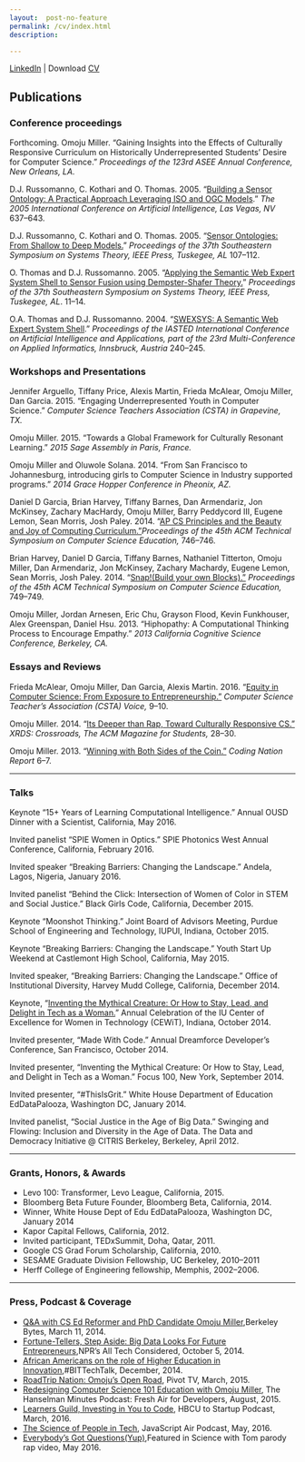 ```yaml
---
layout:  post-no-feature
permalink: /cv/index.html
description: 

---
```


<a href="https://www.linkedin.com/in/omojumiller" class="download" title="LinkedIn">LinkedIn</a> |
Download [CV](http://omojumiller.com/OmojuMillerCV.pdf)


## Publications

### Conference proceedings


Forthcoming. Omoju Miller. “Gaining Insights into the Effects of Culturally Responsive Curriculum on Historically Underrepresented Students’ Desire for Computer Science.” *Proceedings of the 123rd ASEE Annual Conference, New Orleans, LA.*

D.J. Russomanno, C. Kothari and O. Thomas. 2005. “[Building a Sensor Ontology: A Practical Approach Leveraging ISO and OGC Models](https://scholar.google.com/citations?view_op=view_citation&hl=en&user=E7z_wrwAAAAJ&sortby=pubdate&citation_for_view=E7z_wrwAAAAJ:u5HHmVD_uO8C).” *The 2005 International Conference on Artificial Intelligence, Las Vegas, NV* 637–643.

D.J. Russomanno, C. Kothari and O. Thomas. 2005. “[Sensor Ontologies: From Shallow to Deep Models.](https://scholar.google.com/citations?view_op=view_citation&hl=en&user=E7z_wrwAAAAJ&citation_for_view=E7z_wrwAAAAJ:u-x6o8ySG0sC)” *Proceedings of the 37th Southeastern Symposium on Systems Theory, IEEE
Press, Tuskegee, AL* 107–112.

O. Thomas and D.J. Russomanno. 2005. “[Applying the Semantic Web Expert System Shell to Sensor Fusion using Dempster-Shafer Theory.](http://scholar.google.com/citations?view_op=view_citation&hl=en&user=E7z_wrwAAAAJ&citation_for_view=E7z_wrwAAAAJ:d1gkVwhDpl0C)” *Proceedings of the 37th Southeastern Symposium on Systems Theory, IEEE Press, Tuskegee, AL*. 11–14.

O.A. Thomas and D.J. Russomanno. 2004. “[SWEXSYS: A Semantic Web Expert System Shell](http://scholar.google.com/citations?view_op=view_citation&hl=en&user=E7z_wrwAAAAJ&citation_for_view=E7z_wrwAAAAJ:2osOgNQ5qMEC).” *Proceedings of the IASTED International Conference on Artificial Intelligence and Applications, part of the 23rd Multi-Conference on Applied Informatics, Innsbruck, Austria* 240–245.

### Workshops and Presentations

Jennifer Arguello, Tiffany Price, Alexis Martin, Frieda McAlear, Omoju Miller, Dan Garcia. 2015. “Engaging Underrepresented Youth in Computer Science.” *Computer Science Teachers Association (CSTA) in Grapevine, TX.*

Omoju Miller. 2015. “Towards a Global Framework for Culturally Resonant Learning.” *2015 Sage Assembly in Paris, France.*

Omoju Miller and Oluwole Solana. 2014. “From San Francisco to
Johannesburg, introducing girls to Computer Science in Industry
supported programs.” *2014 Grace Hopper Conference in Pheonix, AZ.*

Daniel D Garcia, Brian Harvey, Tiffany Barnes, Dan Armendariz, Jon McKinsey, Zachary MacHardy, Omoju Miller, Barry Peddycord III, Eugene Lemon, Sean Morris, Josh Paley. 2014. “[AP CS Principles and the Beauty and Joy of Computing Curriculum.”](http://dl.acm.org/citation.cfm?id=2539026)*Proceedings of the 45th ACM Technical Symposium on Computer Science Education,* 746–746.

Brian Harvey, Daniel D Garcia, Tiffany Barnes, Nathaniel Titterton, Omoju Miller, Dan Armendariz, Jon McKinsey, Zachary Machardy, Eugene Lemon, Sean Morris, Josh Paley. 2014. “[Snap!(Build your own Blocks).”](http://dl.acm.org/citation.cfm?id=2539022) *Proceedings of the 45th ACM Technical Symposium on Computer Science Education,* 749–749.

Omoju Miller, Jordan Arnesen, Eric Chu, Grayson Flood, Kevin Funkhouser, Alex Greenspan, Daniel Hsu. 2013. “Hiphopathy: A Computational Thinking Process to Encourage Empathy.” *2013 California Cognitive Science Conference, Berkeley, CA.*

### Essays and Reviews

Frieda McAlear, Omoju Miller, Dan Garcia, Alexis Martin. 2016. “[Equity in Computer Science: From Exposure to Entrepreneurship.”](http://www.csta.acm.org/Communications/sub/CSTAVoice_Files/csta_voice_01_2016.pdf) *Computer Science Teacher’s Association (CSTA) Voice,* 9–10.

Omoju Miller. 2014. “[Its Deeper than Rap, Toward Culturally Responsive CS.” ](http://dl.acm.org/citation.cfm?id=2604994)*XRDS: Crossroads, The ACM Magazine for Students,* 28–30.

Omoju Miller. 2013. “[Winning with Both Sides of the Coin.”](http://kaporcenter.org/wp-content/uploads/2013/10/Kapor_CodingLandscape_R3.pdf) *Coding Nation Report* 6–7.

---

### Talks


Keynote “15+ Years of Learning Computational Intelligence.” Annual OUSD Dinner with a Scientist, California, May 2016.

Invited panelist “SPIE Women in Optics.” SPIE Photonics West Annual Conference, California, February 2016.

Invited speaker “Breaking Barriers: Changing the Landscape.” Andela, Lagos, Nigeria, January 2016.

Invited panelist “Behind the Click: Intersection of Women of Color in STEM and Social Justice.” Black Girls Code, California, December 2015.

Keynote “Moonshot Thinking.” Joint Board of Advisors Meeting, Purdue School of Engineering and Technology, IUPUI, Indiana, October 2015.

Keynote “Breaking Barriers: Changing the Landscape.” Youth Start Up Weekend at Castlemont High School, California, May 2015.

Invited speaker, “Breaking Barriers: Changing the Landscape.” Office of Institutional Diversity, Harvey Mudd College, California, December 2014.

Keynote, “[Inventing the Mythical Creature: Or How to Stay, Lead, and Delight in Tech as a Woman.](https://www.youtube.com/watch?v=owXez6sIRbY&ab_channel=IUCEWIT)” Annual Celebration of the IU Center of Excellence for Women in Technology (CEWiT), Indiana, October 2014.

Invited presenter, “Made With Code.” Annual Dreamforce Developer’s Conference, San Francisco, October 2014.

Invited presenter, “Inventing the Mythical Creature: Or How to Stay, Lead, and Delight in Tech as a Woman.” Focus 100, New York, September 2014.

Invited presenter, “#ThisIsGrit.” White House Department of Education EdDataPalooza, Washington DC, January 2014.

Invited panelist, “Social Justice in the Age of Big Data.” Swinging and Flowing: Inclusion and Diversity in the Age of Data. The Data and Democracy Initiative @ CITRIS Berkeley, Berkeley, April 2012.

---

### Grants, Honors, & Awards

- Levo 100: Transformer, Levo League, California, 2015.
- Bloomberg Beta Future Founder, Bloomberg Beta, California, 2014.
- Winner, White House Dept of Edu EdDataPalooza, Washington DC, January 2014
- Kapor Capital Fellows, California, 2012.
- Invited participant, TEDxSummit, Doha, Qatar, 2011.
- Google CS Grad Forum Scholarship, California, 2010.
- SESAME Graduate Division Fellowship, UC Berkeley, 2010–2011
- Herff College of Engineering fellowship, Memphis, 2002–2006.

---

### Press, Podcast & Coverage

- [Q&A with CS Ed Reformer and PhD Candidate Omoju Miller](http://best.berkeley.edu/2015/03/11/best-labber-in-berkeley-byte-qa-with-cs-ed-reformer-and-phd-candidate-omoju-miller/),Berkeley Bytes, March 11, 2014.
- [Fortune-Tellers, Step Aside: Big Data Looks For Future Entrepreneurs](http://www.npr.org/sections/alltechconsidered/2014/10/05/351851015/fortune-tellers-step-aside-big-data-looks-for-future-entrepreneurs),NPR’s All Tech Considered, October 5, 2014.
- [African Americans on the role of Higher Education in Innovation](https://www.blacksintechnology.net/the-road-to-50-podcast-african-americans-on-the-role-of-higher-education-in-innovation/),#BITTechTalk, December, 2014.
- [RoadTrip Nation: Omoju’s Open Road](http://roadtripnation.com/leader/omoju-miller), Pivot TV, March, 2015.
- [Redesigning Computer Science 101 Education with Omoju Miller](http://hanselminutes.com/488/redesigning-computer-science-101-education-with-omoju-miller), The Hanselman Minutes Podcast: Fresh Air for Developers, August, 2015.
- [Learners Guild, Investing in You to Code,](https://www.youtube.com/watch?v=T0wQRr4RuqM&ab_channel=HBCUtoStartup) HBCU to Startup Podcast, March, 2016.
- [The Science of People in Tech](http://audio.javascriptair.com/e/022-jsair-the-science-of-people-in-tech-with-kate-edwards-omoju-miller-and-steve-andrews/), JavaScript Air Podcast, May, 2016.
- [Everybody’s Got Questions(Yup)](https://www.youtube.com/watch?v=q5mmE05e82I&ab_channel=ScienceWithTom),Featured in Science with Tom parody rap video, May 2016.


